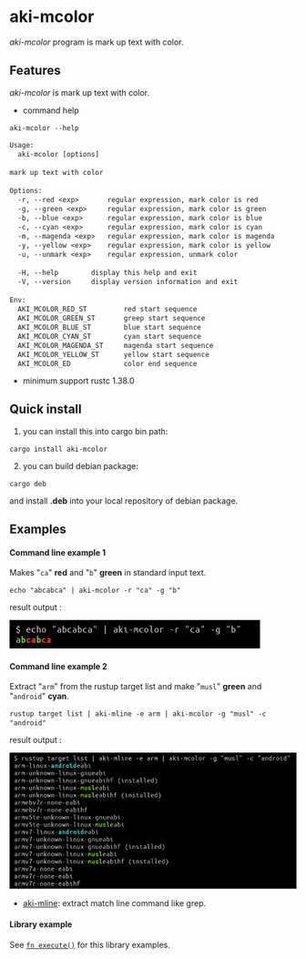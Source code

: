 # aki-mcolor

*aki-mcolor* program is mark up text with color.

## Features

*aki-mcolor*  is mark up text with color.

* command help

```text
aki-mcolor --help
```

```text
Usage:
  aki-mcolor [options]

mark up text with color

Options:
  -r, --red <exp>       regular expression, mark color is red
  -g, --green <exp>     regular expression, mark color is green
  -b, --blue <exp>      regular expression, mark color is blue
  -c, --cyan <exp>      regular expression, mark color is cyan
  -m, --magenda <exp>   regular expression, mark color is magenda
  -y, --yellow <exp>    regular expression, mark color is yellow
  -u, --unmark <exp>    regular expression, unmark color

  -H, --help        display this help and exit
  -V, --version     display version information and exit

Env:
  AKI_MCOLOR_RED_ST         red start sequence
  AKI_MCOLOR_GREEN_ST       greep start sequence
  AKI_MCOLOR_BLUE_ST        blue start sequence
  AKI_MCOLOR_CYAN_ST        cyan start sequence
  AKI_MCOLOR_MAGENDA_ST     magenda start sequence
  AKI_MCOLOR_YELLOW_ST      yellow start sequence
  AKI_MCOLOR_ED             color end sequence
```

* minimum support rustc 1.38.0

## Quick install

1. you can install this into cargo bin path:

```text
cargo install aki-mcolor
```

2. you can build debian package:

```text
cargo deb
```

and install **.deb** into your local repository of debian package.


## Examples

#### Command line example 1

Makes "`ca`" **red** and "`b`" **green** in standard input text.

```
echo "abcabca" | aki-mcolor -r "ca" -g "b"
```

result output :

![out abcabca image]

[out abcabca image]: https://raw.githubusercontent.com/aki-akaguma/aki-mcolor/main/img/out-abcabca-1.png


#### Command line example 2

Extract "`arm`" from the rustup target list and make "`musl`" **green** and "`android`" **cyan**.

```
rustup target list | aki-mline -e arm | aki-mcolor -g "musl" -c "android"
```

result output :

![out rustup image]

[out rustup image]: https://raw.githubusercontent.com/aki-akaguma/aki-mcolor/main/img/out-rustup-1.png

- [aki-mline](https://crates.io/crates/aki-mline): extract match line command like grep.

#### Library example

See [`fn execute()`] for this library examples.

[`fn execute()`]: crate::execute
